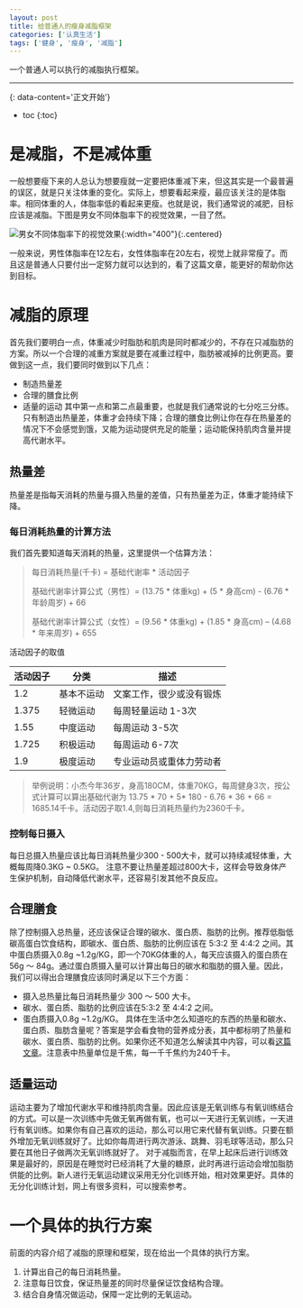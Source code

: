 ```yaml
---
layout: post
title: 给普通人的瘦身减脂框架
categories: ['认真生活']
tags: ['健身', '瘦身', '减脂']
---
```

一个普通人可以执行的减脂执行框架。
<!--more-->

***
{: data-content='正文开始'}

* toc 
{:toc}

# 是减脂，不是减体重
一般想要瘦下来的人总认为想要瘦就一定要把体重减下来，但这其实是一个最普遍的误区，就是只关注体重的变化。实际上，想要看起来瘦，最应该关注的是体脂率。相同体重的人，体脂率低的看起来更瘦。也就是说，我们通常说的减肥，目标应该是减脂。下图是男女不同体脂率下的视觉效果，一目了然。

![男女不同体脂率下的视觉效果]({{site.url}}/assets/img/slim-framework-for-ordinary/body_fat_percentage.jpeg){:width="400"}{:.centered}

一般来说，男性体脂率在12左右，女性体脂率在20左右，视觉上就非常瘦了。而且这是普通人只要付出一定努力就可以达到的，看了这篇文章，能更好的帮助你达到目标。

#  减脂的原理
首先我们要明白一点，体重减少时脂肪和肌肉是同时都减少的，不存在只减脂肪的方案。所以一个合理的减重方案就是要在减重过程中，脂肪被减掉的比例更高。要做到这一点，我们要同时做到以下几点：
- 制造热量差
- 合理的膳食比例
- 适量的运动
其中第一点和第二点最重要，也就是我们通常说的七分吃三分练。只有制造出热量差，体重才会持续下降；合理的膳食比例让你在存在热量差的情况下不会感觉到饿，又能为运动提供充足的能量；运动能保持肌肉含量并提高代谢水平。

## 热量差
热量差是指每天消耗的热量与摄入热量的差值，只有热量差为正，体重才能持续下降。

### 每日消耗热量的计算方法
我们首先要知道每天消耗的热量，这里提供一个估算方法：
> 每日消耗热量(千卡) = 基础代谢率 * 活动因子
>
> 基础代谢率计算公式（男性）= (13.75 * 体重kg) + (5 * 身高cm) - (6.76 * 年龄周岁) + 66
>
> 基础代谢率计算公式（女性）= (9.56 * 体重kg) + (1.85 * 身高cm) – (4.68 * 年来周岁) + 655

活动因子的取值

| 活动因子  | 分类 | 描述 |
| ------------- | ------------- | ------------- |
| 1.2  | 基本不运动  | 文案工作，很少或没有锻炼  |
| 1.375  | 轻微运动  | 每周轻量运动 1-3次  |
| 1.55  |  中度运动  | 每周运动 3-5次  |
| 1.725  | 积极运动  | 每周运动 6-7次  |
| 1.9  | 极度运动  | 专业运动员或重体力劳动者  |


> 举例说明：小杰今年36岁，身高180CM，体重70KG，每周健身3次，按公式计算可以算出基础代谢为 13.75 * 70 + 5* 180 - 6.76 * 36 + 66 = 1685.14千卡。活动因子取1.4,则每日消耗热量约为2360千卡。

### 控制每日摄入
每日总摄入热量应该比每日消耗热量少300 - 500大卡，就可以持续减轻体重，大概每周降0.3KG ~ 0.5KG。 注意不要让热量差超过800大卡，这样会导致身体产生保护机制，自动降低代谢水平，还容易引发其他不良反应。 
## 合理膳食
除了控制摄入总热量，还应该保证合理的碳水、蛋白质、脂肪的比例。推荐低脂低碳高蛋白饮食结构，即碳水、蛋白质、脂肪的比例应该在 5:3:2 至 4:4:2 之间。其中蛋白质摄入0.8g ~1.2g/KG，即一个70KG体重的人，每天应该摄入的蛋白质在56g ～ 84g。通过蛋白质摄入量可以计算出每日的碳水和脂肪的摄入量。因此，我们可以得出合理膳食应该同时满足以下三个方面：
- 摄入总热量比每日消耗热量少 300 ～ 500 大卡。
- 碳水、蛋白质、脂肪的比例应该在5:3:2 至 4:4:2 之间。
- 蛋白质摄入0.8g ~1.2g/KG。
具体在生活中怎么知道吃的东西的热量和碳水、蛋白质、脂肪含量呢？答案是学会看食物的营养成分表，其中都标明了热量和碳水、蛋白质、脂肪的比例。如果你还不知道怎么解读其中内容，可以看[这篇文章](https://www.zhihu.com/question/22632481)。注意表中热量单位是千焦，每一千千焦约为240千卡。

## 适量运动
运动主要为了增加代谢水平和维持肌肉含量。因此应该是无氧训练与有氧训练结合的方式。可以是一次训练中先做无氧再做有氧，也可以一天进行无氧训练，一天进行有氧训练。如果你有自己喜欢的运动，那么可以用它来代替有氧训练。只要在额外增加无氧训练就好了。比如你每周进行两次游泳、跳舞、羽毛球等活动，那么只要在其他日子做两次无氧训练就好了。
对于减脂而言，在早上起床后进行训练效果是最好的，原因是在睡觉时已经消耗了大量的糖原，此时再进行运动会增加脂肪供能的比例。新人进行无氧运动建议采用无分化训练开始，相对效果更好。具体的无分化训练计划，网上有很多资料，可以搜索参考。

# 一个具体的执行方案
前面的内容介绍了减脂的原理和框架，现在给出一个具体的执行方案。
1. 计算出自己的每日消耗热量。
2. 注意每日饮食，保证热量差的同时尽量保证饮食结构合理。
3. 结合自身情况做运动，保障一定比例的无氧运动。
